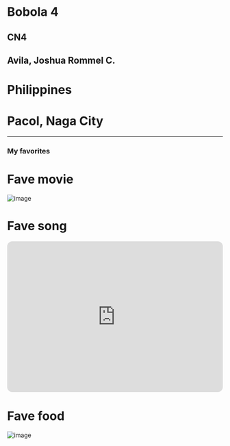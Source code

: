 # Bobola 4
## CN4
## Avila, Joshua Rommel C.
# Philippines
# Pacol, Naga City

---
### My favorites

# Fave movie
![image](https://github.com/user-attachments/assets/3c7b0cf6-e2db-42e6-addb-805bc536b637)

# Fave song
<iframe style="border-radius:12px" src="https://open.spotify.com/embed/track/2UO6VQNKdwygetKaVCe39h?utm_source=generator" width="100%" height="352" frameBorder="0" allowfullscreen="" allow="autoplay; clipboard-write; encrypted-media; fullscreen; picture-in-picture" loading="lazy"></iframe>

# Fave food
![image](https://github.com/user-attachments/assets/e77c6f93-5863-4631-8f8e-d69c7687c92c)

